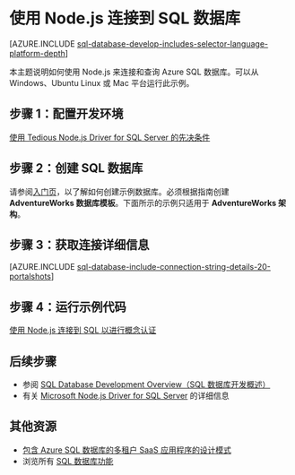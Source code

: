 <properties
	pageTitle="使用 Node.js 连接到 SQL 数据库"
	description="演示了一个可以用来连接到 Azure SQL 数据库的 Node.js 代码示例。"
	services="sql-database"
	documentationCenter=""
	authors="meet-bhagdev"
	manager="jhubbard"
	editor=""/>

<tags
	ms.service="sql-database"
	ms.date="06/16/2016"
	wacn.date="07/11/2016"/>

# 使用 Node.js 连接到 SQL 数据库

[AZURE.INCLUDE [sql-database-develop-includes-selector-language-platform-depth](../../includes/sql-database-develop-includes-selector-language-platform-depth.md)]

本主题说明如何使用 Node.js 来连接和查询 Azure SQL 数据库。可以从 Windows、Ubuntu Linux 或 Mac 平台运行此示例。

## 步骤 1：配置开发环境

[使用 Tedious Node.js Driver for SQL Server 的先决条件](https://msdn.microsoft.com/zh-cn/library/mt652094.aspx)

## 步骤 2：创建 SQL 数据库

请参阅[入门页](/documentation/articles/sql-database-get-started/)，以了解如何创建示例数据库。必须根据指南创建 **AdventureWorks 数据库模板**。下面所示的示例只适用于 **AdventureWorks 架构**。

## 步骤 3：获取连接详细信息

[AZURE.INCLUDE [sql-database-include-connection-string-details-20-portalshots](../../includes/sql-database-include-connection-string-details-20-portalshots.md)]

## 步骤 4：运行示例代码

[使用 Node.js 连接到 SQL 以进行概念认证](https://msdn.microsoft.com/zh-cn/library/mt715784.aspx)

## 后续步骤

* 参阅 [SQL Database Development Overview（SQL 数据库开发概述）](/documentation/articles/sql-database-develop-overview/)
* 有关 [Microsoft Node.js Driver for SQL Server](https://msdn.microsoft.com/zh-cn/library/mt652093.aspx) 的详细信息

## 其他资源 

* [包含 Azure SQL 数据库的多租户 SaaS 应用程序的设计模式](/documentation/articles/sql-database-design-patterns-multi-tenancy-saas-applications/)
* 浏览所有 [SQL 数据库功能](/home/features/sql-database/)

<!---HONumber=Mooncake_0704_2016-->